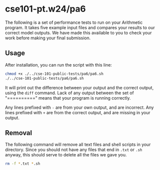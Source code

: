 # cse101-pt.w24/pa6

The following is a set of performance tests to run on your Arithmetic program. It
takes five example input files and compares your results to our correct model
outputs. We have made this available to you to check your work before making
your final submission.

## Usage

After installation, you can run the script with this line:

```bash
chmod +x ./../cse-101-public-tests/pa6/pa6.sh
./../cse-101-public-tests/pa6/pa6.sh
```

It will print out the difference between your output and the correct output,
using the `diff` command. Lack of any output between the set of "=========="
means that your program is running correctly.

Any lines prefixed with `-` are from your own output, and are incorrect. Any
lines prefixed with `+` are from the correct output, and are missing in your
output.

## Removal

The following command will remove all text files and shell scripts in your
directory. Since you should not have any files that end in `.txt` or `.sh`
anyway, this should serve to delete all the files we gave you.

```bash
rm -f *.txt *.sh
```
